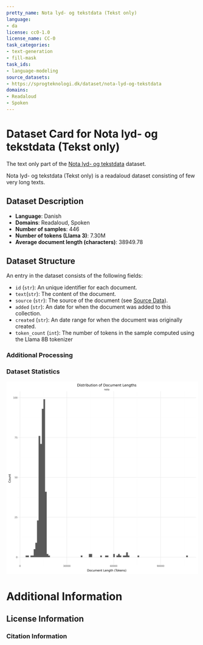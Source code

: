 ```yaml
---
pretty_name: Nota lyd- og tekstdata (Tekst only)
language:
- da
license: cc0-1.0
license_name: CC-0
task_categories:
- text-generation
- fill-mask
task_ids:
- language-modeling
source_datasets:
- https://sprogteknologi.dk/dataset/nota-lyd-og-tekstdata
domains:
- Readaloud
- Spoken
---
```


# Dataset Card for Nota lyd- og tekstdata (Tekst only)

<!-- START-SHORT DESCRIPTION -->
The text only part of the [Nota lyd- og tekstdata](https://sprogteknologi.dk/dataset/nota-lyd-og-tekstdata) dataset. 
<!-- END-SHORT DESCRIPTION -->

Nota lyd- og tekstdata (Tekst only) is a readaloud dataset consisting of few very long texts.




## Dataset Description

<!-- START-DESC-STATS -->
- **Language**: Danish
- **Domains**: Readaloud, Spoken
- **Number of samples**: 446
- **Number of tokens (Llama 3)**: 7.30M
- **Average document length (characters)**: 38949.78
<!-- END-DESC-STATS -->


## Dataset Structure
An entry in the dataset consists of the following fields:

- `id` (`str`): An unique identifier for each document.
- `text`(`str`): The content of the document.
- `source` (`str`): The source of the document (see [Source Data](#source-data)).
- `added` (`str`): An date for when the document was added to this collection.
- `created` (`str`): An date range for when the document was originally created.
- `token_count` (`int`): The number of tokens in the sample computed using the Llama 8B tokenizer


### Additional Processing


### Dataset Statistics

<!-- START-DATASET PLOTS -->
<p align="center">
<img src="./images/dist_document_length.png" width="600" style="margin-right: 10px;" />
</p>
<!-- END-DATASET PLOTS -->


# Additional Information

## License Information


### Citation Information
